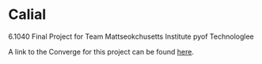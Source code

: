 # Calial
6.1040 Final Project for Team Mattseokchusetts Institute pyof Technologlee

A link to the Converge for this project can be found [here](https://61040-fa22.github.io/portfolio-samslee77/jekyll/update/2022/11/20/Project_Converge.html?fbclid=IwAR1XCmBL1IxhQg8RtC2XA4aDTYFIhPltHhPl-dPNZh7OoaL3UWjDLwbi3zA).

